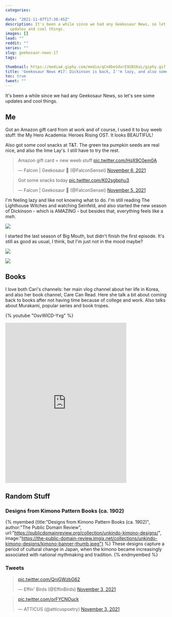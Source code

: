 ```yaml
---
categories:

date: "2021-11-07T17:30:45Z"
description: It's been a while since we had any Geekosaur News, so let's see some
  updates and cool things.
images: []
lead: ""
reddit: ""
series: ""
slug: geekosaur-news-17
tags:

thumbnail: https://media4.giphy.com/media/qCn8beSdurE92BS6xL/giphy.gif
title: 'Geekosaur News #17: Dickinson is back, I''m lazy, and also some cool things'
toc: true
tweet: ""
---
```

It's been a while since we had any Geekosaur News, so let's see some updates and cool things.

<!--more-->

## Me

Got an Amazon gift card from at work and of course, I used it to buy weeb stuff: the My Hero Academia: Heroes Rising OST. It looks BEAUTIFUL!

Also got some cool snacks at T&T. The green tea pumpkin seeds are real nice, and also the lime Lay's. I still have to try the rest.

<blockquote class="twitter-tweet"><p lang="en" dir="ltr">Amazon gift card = new weeb stuff <a href="https://t.co/HqX9C0em0A">pic.twitter.com/HqX9C0em0A</a></p>&mdash; Falcon | Geekosaur 🍥 (@FalconSensei) <a href="https://twitter.com/FalconSensei/status/1456847044304195584?ref_src=twsrc%5Etfw">November 6, 2021</a></blockquote> <script async src="https://platform.twitter.com/widgets.js" charset="utf-8"></script>

<blockquote class="twitter-tweet"><p lang="en" dir="ltr">Got some snacks today <a href="https://t.co/K02sgbphu3">pic.twitter.com/K02sgbphu3</a></p>&mdash; Falcon | Geekosaur 🍥 (@FalconSensei) <a href="https://twitter.com/FalconSensei/status/1456508143677042696?ref_src=twsrc%5Etfw">November 5, 2021</a></blockquote> <script async src="https://platform.twitter.com/widgets.js" charset="utf-8"></script>

I'm feeling lazy and like not knowing what to do. I'm still reading The Lighthouse Witches and watching Seinfeld, and also started the new season of Dickinson - which is AMAZING - but besides that, everything feels like a _meh_.

![](https://media4.giphy.com/media/qCn8beSdurE92BS6xL/giphy.gif)

I started the last season of Big Mouth, but didn't finish the first episode. It's still as good as usual, I think, but I'm just not in the mood maybe?

![](https://media0.giphy.com/media/IFUpfL1cwIFYqJW9C3/giphy.gif)

![](https://media0.giphy.com/media/pQWxYYvGFOUaF6CJVh/giphy.gif)

## Books

I love both Cari's channels: her main vlog channel about her life in Korea, and also her book channel, Care Can Read. Here she talk a bit about coming back to books after not having time because of college and work. Also talks about Murakami, popular series and book tropes.

{% youtube "OsvWlCD-Yxg" %}

<iframe src="https://ajin.la/@kai/107232985793797571/embed" class="mastodon-embed" style="max-width: 100%; border: 0" width="75%" height="500px" allowfullscreen="allowfullscreen"></iframe>

## Random Stuff

### Designs from Kimono Pattern Books (ca. 1902)

{% myembed {title:"Designs from Kimono Pattern Books (ca. 1902)", author:"The Public Domain Review", url:"https://publicdomainreview.org/collection/unkindo-kimono-designs/", image:"https://the-public-domain-review.imgix.net/collections/unkindo-kimono-designs/kimono-banner-thumb.jpeg"} %}
These designs capture a period of cultural change in Japan, when the kimono became increasingly associated with national mythmaking and tradition.
{% endmyembed %}

### Tweets

<blockquote class="twitter-tweet"><p lang="und" dir="ltr"><a href="https://t.co/QniGWzbG62">pic.twitter.com/QniGWzbG62</a></p>&mdash; Effin&#39; Birds (@EffinBirds) <a href="https://twitter.com/EffinBirds/status/1456033517205344259?ref_src=twsrc%5Etfw">November 3, 2021</a></blockquote> <script async src="https://platform.twitter.com/widgets.js" charset="utf-8"></script>

<blockquote class="twitter-tweet"><p lang="und" dir="ltr"><a href="https://t.co/orFYCNOuck">pic.twitter.com/orFYCNOuck</a></p>&mdash; ATTICUS (@atticuspoetry) <a href="https://twitter.com/atticuspoetry/status/1455793880272719873?ref_src=twsrc%5Etfw">November 3, 2021</a></blockquote> <script async src="https://platform.twitter.com/widgets.js" charset="utf-8"></script>
